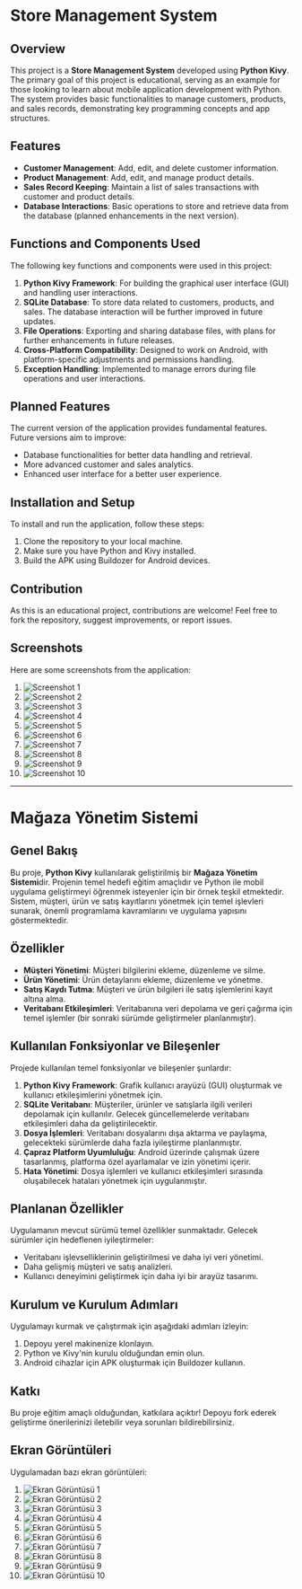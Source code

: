 # Store Management System

## Overview

This project is a **Store Management System** developed using **Python Kivy**. The primary goal of this project is educational, serving as an example for those looking to learn about mobile application development with Python. The system provides basic functionalities to manage customers, products, and sales records, demonstrating key programming concepts and app structures.

## Features

- **Customer Management**: Add, edit, and delete customer information.
- **Product Management**: Add, edit, and manage product details.
- **Sales Record Keeping**: Maintain a list of sales transactions with customer and product details.
- **Database Interactions**: Basic operations to store and retrieve data from the database (planned enhancements in the next version).

## Functions and Components Used

The following key functions and components were used in this project:

1. **Python Kivy Framework**: For building the graphical user interface (GUI) and handling user interactions.
2. **SQLite Database**: To store data related to customers, products, and sales. The database interaction will be further improved in future updates.
3. **File Operations**: Exporting and sharing database files, with plans for further enhancements in future releases.
4. **Cross-Platform Compatibility**: Designed to work on Android, with platform-specific adjustments and permissions handling.
5. **Exception Handling**: Implemented to manage errors during file operations and user interactions.

## Planned Features

The current version of the application provides fundamental features. Future versions aim to improve:
- Database functionalities for better data handling and retrieval.
- More advanced customer and sales analytics.
- Enhanced user interface for a better user experience.

## Installation and Setup

To install and run the application, follow these steps:
1. Clone the repository to your local machine.
2. Make sure you have Python and Kivy installed.
3. Build the APK using Buildozer for Android devices.

## Contribution

As this is an educational project, contributions are welcome! Feel free to fork the repository, suggest improvements, or report issues.

## Screenshots

Here are some screenshots from the application:

1. ![Screenshot 1](img/1.png)
2. ![Screenshot 2](img/2.png)
3. ![Screenshot 3](img/3.png)
4. ![Screenshot 4](img/4.png)
5. ![Screenshot 5](img/5.png)
6. ![Screenshot 6](img/6.png)
7. ![Screenshot 7](img/7.png)
8. ![Screenshot 8](img/8.png)
9. ![Screenshot 9](img/9.png)
10. ![Screenshot 10](img/10.png)

---

# Mağaza Yönetim Sistemi

## Genel Bakış

Bu proje, **Python Kivy** kullanılarak geliştirilmiş bir **Mağaza Yönetim Sistemi**dir. Projenin temel hedefi eğitim amaçlıdır ve Python ile mobil uygulama geliştirmeyi öğrenmek isteyenler için bir örnek teşkil etmektedir. Sistem, müşteri, ürün ve satış kayıtlarını yönetmek için temel işlevleri sunarak, önemli programlama kavramlarını ve uygulama yapısını göstermektedir.

## Özellikler

- **Müşteri Yönetimi**: Müşteri bilgilerini ekleme, düzenleme ve silme.
- **Ürün Yönetimi**: Ürün detaylarını ekleme, düzenleme ve yönetme.
- **Satış Kaydı Tutma**: Müşteri ve ürün bilgileri ile satış işlemlerini kayıt altına alma.
- **Veritabanı Etkileşimleri**: Veritabanına veri depolama ve geri çağırma için temel işlemler (bir sonraki sürümde geliştirmeler planlanmıştır).

## Kullanılan Fonksiyonlar ve Bileşenler

Projede kullanılan temel fonksiyonlar ve bileşenler şunlardır:

1. **Python Kivy Framework**: Grafik kullanıcı arayüzü (GUI) oluşturmak ve kullanıcı etkileşimlerini yönetmek için.
2. **SQLite Veritabanı**: Müşteriler, ürünler ve satışlarla ilgili verileri depolamak için kullanılır. Gelecek güncellemelerde veritabanı etkileşimleri daha da geliştirilecektir.
3. **Dosya İşlemleri**: Veritabanı dosyalarını dışa aktarma ve paylaşma, gelecekteki sürümlerde daha fazla iyileştirme planlanmıştır.
4. **Çapraz Platform Uyumluluğu**: Android üzerinde çalışmak üzere tasarlanmış, platforma özel ayarlamalar ve izin yönetimi içerir.
5. **Hata Yönetimi**: Dosya işlemleri ve kullanıcı etkileşimleri sırasında oluşabilecek hataları yönetmek için uygulanmıştır.

## Planlanan Özellikler

Uygulamanın mevcut sürümü temel özellikler sunmaktadır. Gelecek sürümler için hedeflenen iyileştirmeler:
- Veritabanı işlevselliklerinin geliştirilmesi ve daha iyi veri yönetimi.
- Daha gelişmiş müşteri ve satış analizleri.
- Kullanıcı deneyimini geliştirmek için daha iyi bir arayüz tasarımı.

## Kurulum ve Kurulum Adımları

Uygulamayı kurmak ve çalıştırmak için aşağıdaki adımları izleyin:
1. Depoyu yerel makinenize klonlayın.
2. Python ve Kivy'nin kurulu olduğundan emin olun.
3. Android cihazlar için APK oluşturmak için Buildozer kullanın.

## Katkı

Bu proje eğitim amaçlı olduğundan, katkılara açıktır! Depoyu fork ederek geliştirme önerilerinizi iletebilir veya sorunları bildirebilirsiniz.


## Ekran Görüntüleri

Uygulamadan bazı ekran görüntüleri:

1. ![Ekran Görüntüsü 1](img/1.png)
2. ![Ekran Görüntüsü 2](img/2.png)
3. ![Ekran Görüntüsü 3](img/3.png)
4. ![Ekran Görüntüsü 4](img/4.png)
5. ![Ekran Görüntüsü 5](img/5.png)
6. ![Ekran Görüntüsü 6](img/6.png)
7. ![Ekran Görüntüsü 7](img/7.png)
8. ![Ekran Görüntüsü 8](img/8.png)
9. ![Ekran Görüntüsü 9](img/9.png)
10. ![Ekran Görüntüsü 10](img/10.png)